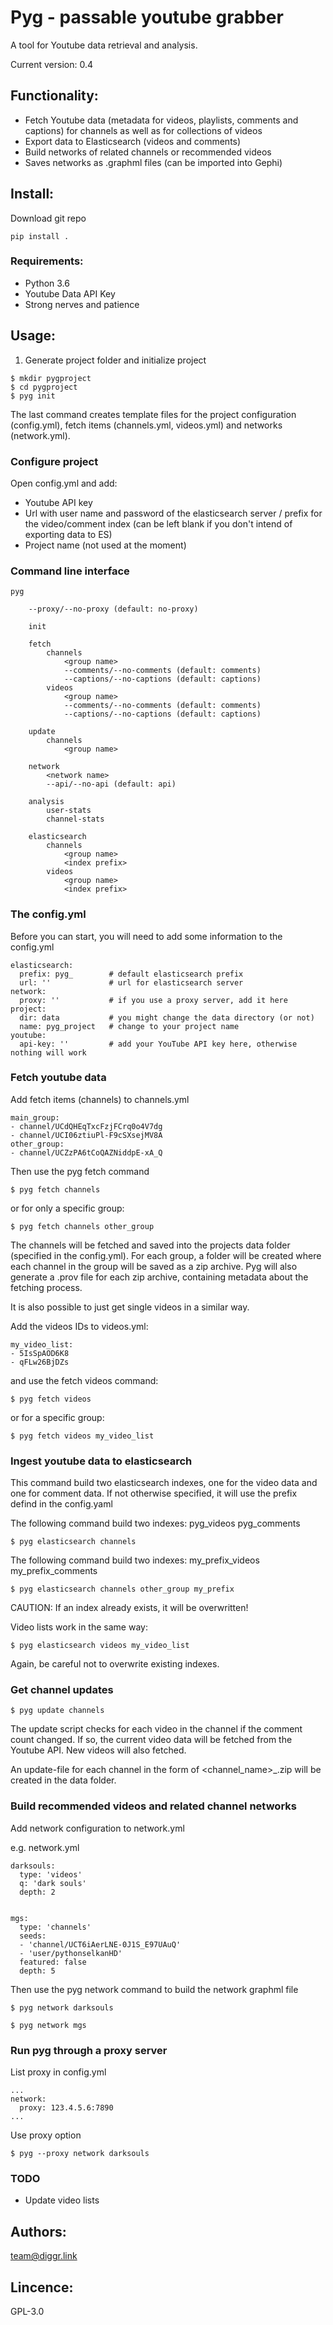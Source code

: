 # Pyg - passable youtube grabber

A tool for Youtube data retrieval and analysis.

Current version: 0.4

## Functionality:
 
* Fetch Youtube data (metadata for videos, playlists, comments and captions) for channels as well as for collections of videos
* Export data to Elasticsearch (videos and comments)
* Build networks of related channels or recommended videos
* Saves networks as .graphml files (can be imported into Gephi)

## Install:

Download git repo

```
pip install .

```

### Requirements:

- Python 3.6
- Youtube Data API Key
- Strong nerves and patience

## Usage:

1. Generate project folder and initialize project

```
$ mkdir pygproject
$ cd pygproject
$ pyg init

```
The last command creates template files for the project configuration (config.yml), fetch items (channels.yml, videos.yml) and networks (network.yml).

### Configure project

Open config.yml and add:
* Youtube API key
* Url with user name and password of the elasticsearch server / prefix for the video/comment index (can be left blank if you don't intend of exporting data to ES)
* Project name (not used at the moment)


### Command line interface

```
pyg

    --proxy/--no-proxy (default: no-proxy)

    init

    fetch
        channels
            <group name>
            --comments/--no-comments (default: comments)
            --captions/--no-captions (default: captions)
        videos
            <group name>
            --comments/--no-comments (default: comments)
            --captions/--no-captions (default: captions)

    update
        channels
            <group name>

    network
        <network name>
        --api/--no-api (default: api)

    analysis
        user-stats
        channel-stats

    elasticsearch
        channels
            <group name>
            <index prefix>
        videos
            <group name>
            <index prefix>
```

### The config.yml

Before you can start, you will need to add some information to the config.yml

```
elasticsearch:
  prefix: pyg_        # default elasticsearch prefix
  url: ''             # url for elasticsearch server
network:
  proxy: ''           # if you use a proxy server, add it here
project:         
  dir: data           # you might change the data directory (or not)
  name: pyg_project   # change to your project name
youtube:
  api-key: ''         # add your YouTube API key here, otherwise nothing will work
```



### Fetch youtube data

Add fetch items (channels) to channels.yml

```
main_group:
- channel/UCdQHEqTxcFzjFCrq0o4V7dg
- channel/UCI06ztiuPl-F9cSXsejMV8A
other_group:
- channel/UCZzPA6tCoQAZNiddpE-xA_Q
```

Then use the pyg fetch command

```
$ pyg fetch channels
```

or for only a specific group:

```
$ pyg fetch channels other_group
```

The channels will be fetched and saved into the projects data folder (specified in the config.yml). 
For each group, a folder will be created where each channel in the group will be saved as a zip archive. 
Pyg will also generate a .prov file for each zip archive, containing metadata about the fetching process.


It is also possible to just get single videos in a similar way.

Add the videos IDs to videos.yml:

```
my_video_list:
- 5IsSpAOD6K8
- qFLw26BjDZs
```

and use the fetch videos command:

```
$ pyg fetch videos 
```

or for a specific group:

```
$ pyg fetch videos my_video_list
```


### Ingest youtube data to elasticsearch

This command build two elasticsearch indexes, one for the video data and one for comment data.
If not otherwise specified, it will use the prefix defind in the config.yaml

The following command build two indexes:
pyg_videos
pyg_comments

```
$ pyg elasticsearch channels
```


The following command build two indexes:
my_prefix_videos
my_prefix_comments

```
$ pyg elasticsearch channels other_group my_prefix
```

CAUTION: If an index already exists, it will be overwritten!


Video lists work in the same way:

```
$ pyg elasticsearch videos my_video_list
```

Again, be careful not to overwrite existing indexes.


### Get channel updates 

```
$ pyg update channels
```

The update script checks for each video in the channel if the comment count changed. If so, the current video data will be fetched from the Youtube API.
New videos will also fetched.

An update-file for each channel in the form of <channel_name>_<timestamp>.zip will be created in the data folder.


### Build recommended videos and related channel networks

Add network configuration to network.yml

e.g. network.yml
```
darksouls:
  type: 'videos'
  q: 'dark souls'
  depth: 2


mgs:
  type: 'channels'
  seeds:
  - 'channel/UCT6iAerLNE-0J1S_E97UAuQ'
  - 'user/pythonselkanHD'
  featured: false
  depth: 5  
```

Then use the pyg network command to build the network graphml file

```
$ pyg network darksouls
```

```
$ pyg network mgs
```

### Run pyg through a proxy server

List proxy in config.yml

```
...
network:
  proxy: 123.4.5.6:7890
...
```

Use proxy option

```
$ pyg --proxy network darksouls
```

### TODO

- Update video lists


## Authors:
team@diggr.link

## Lincence:
GPL-3.0
